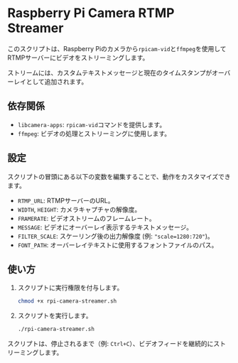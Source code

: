 # Raspberry Pi Camera RTMP Streamer

このスクリプトは、Raspberry Piのカメラから`rpicam-vid`と`ffmpeg`を使用してRTMPサーバーにビデオをストリーミングします。

ストリームには、カスタムテキストメッセージと現在のタイムスタンプがオーバーレイとして追加されます。

## 依存関係

- `libcamera-apps`: `rpicam-vid`コマンドを提供します。
- `ffmpeg`: ビデオの処理とストリーミングに使用します。

## 設定

スクリプトの冒頭にある以下の変数を編集することで、動作をカスタマイズできます。

- `RTMP_URL`: RTMPサーバーのURL。
- `WIDTH`, `HEIGHT`: カメラキャプチャの解像度。
- `FRAMERATE`: ビデオストリームのフレームレート。
- `MESSAGE`: ビデオにオーバーレイ表示するテキストメッセージ。
- `FILTER_SCALE`: スケーリング後の出力解像度 (例: `"scale=1280:720"`)。
- `FONT_PATH`: オーバーレイテキストに使用するフォントファイルのパス。

## 使い方

1. スクリプトに実行権限を付与します。
   ```bash
   chmod +x rpi-camera-streamer.sh
   ```

2. スクリプトを実行します。
   ```bash
   ./rpi-camera-streamer.sh
   ```

スクリプトは、停止されるまで（例: `Ctrl+C`）、ビデオフィードを継続的にストリーミングします。

